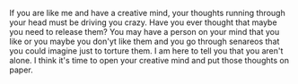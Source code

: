 If you are like me and have a creative mind, your thoughts running through your head 
must be driving you crazy. Have you ever thought that maybe you need to release them?
You may have a person on your mind that you like or you maybe you don'yt like them and
you go through senareos that you could imagine just to torture them. I am here to tell you
that you aren't alone. I think it's time to open your creative mind and put those thoughts on paper.
